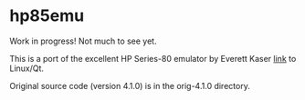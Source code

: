 
hp85emu
=======

Work in progress! Not much to see yet.

This is a port of the excellent HP Series-80 emulator by Everett Kaser [link](http://www.kaser.com/hp85.html) to Linux/Qt.

Original source code (version 4.1.0) is in the orig-4.1.0 directory.

